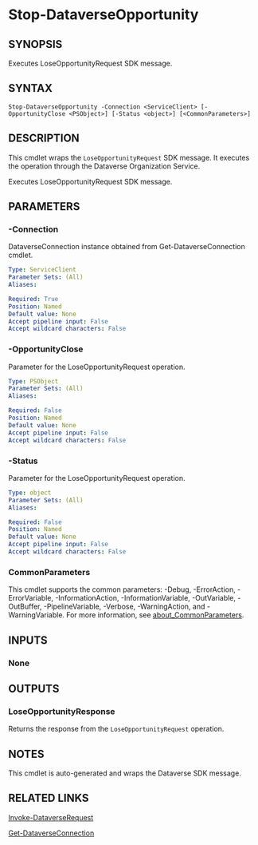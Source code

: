 # Stop-DataverseOpportunity

## SYNOPSIS
Executes LoseOpportunityRequest SDK message.

## SYNTAX

```
Stop-DataverseOpportunity -Connection <ServiceClient> [-OpportunityClose <PSObject>] [-Status <object>] [<CommonParameters>]
```

## DESCRIPTION

This cmdlet wraps the `LoseOpportunityRequest` SDK message. It executes the operation through the Dataverse Organization Service.

Executes LoseOpportunityRequest SDK message.

## PARAMETERS

### -Connection
DataverseConnection instance obtained from Get-DataverseConnection cmdlet.

```yaml
Type: ServiceClient
Parameter Sets: (All)
Aliases:

Required: True
Position: Named
Default value: None
Accept pipeline input: False
Accept wildcard characters: False
```
### -OpportunityClose
Parameter for the LoseOpportunityRequest operation.

```yaml
Type: PSObject
Parameter Sets: (All)
Aliases:

Required: False
Position: Named
Default value: None
Accept pipeline input: False
Accept wildcard characters: False
```
### -Status
Parameter for the LoseOpportunityRequest operation.

```yaml
Type: object
Parameter Sets: (All)
Aliases:

Required: False
Position: Named
Default value: None
Accept pipeline input: False
Accept wildcard characters: False
```
### CommonParameters
This cmdlet supports the common parameters: -Debug, -ErrorAction, -ErrorVariable, -InformationAction, -InformationVariable, -OutVariable, -OutBuffer, -PipelineVariable, -Verbose, -WarningAction, and -WarningVariable. For more information, see [about_CommonParameters](http://go.microsoft.com/fwlink/?LinkID=113216).

## INPUTS

### None

## OUTPUTS

### LoseOpportunityResponse

Returns the response from the `LoseOpportunityRequest` operation.

## NOTES

This cmdlet is auto-generated and wraps the Dataverse SDK message.

## RELATED LINKS

[Invoke-DataverseRequest](Invoke-DataverseRequest.md)

[Get-DataverseConnection](Get-DataverseConnection.md)
